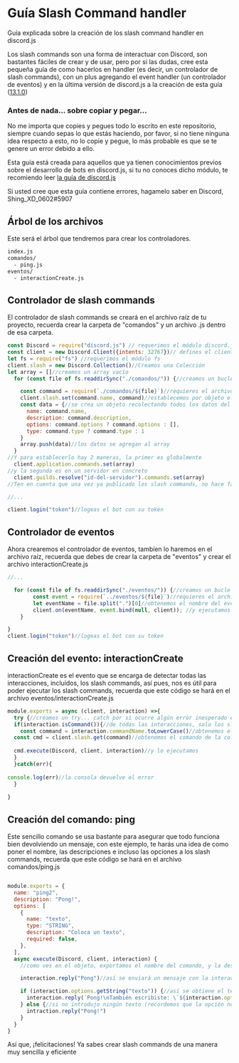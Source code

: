 # Guía Slash Command handler
Guía explicada sobre la creación de los slash command handler en discord.js

Los slash commands son una forma de interactuar con Discord, son bastantes fáciles de crear y de usar, pero por si las dudas, cree esta pequeña guía de como hacerlos en handler (es decir, un controlador de slash commands), con un plus agregando el event handler (un controlador de eventos) y en la última versión de discord.js a la creación de esta guía ([13.1.0](https://www.npmjs.com/package/discord.js/v/13.1.0))


### Antes de nada... sobre copiar y pegar...
No me importa que copies y pegues todo lo escrito en este repositorio, siempre cuando sepas lo que estás haciendo, por favor, si no tiene ninguna idea respecto a esto, no lo copie y pegue, lo más probable es que se te genere un error debido a ello.

Esta guía está creada para aquellos que ya tienen conocimientos previos sobre el desarrollo de bots en discord.js, si tu no conoces dicho módulo, te recomiendo leer [la guía de discord.js](https://discordjs.guide/#before-you-begin)

Si usted cree que esta guía contiene errores, hagamelo saber en Discord, Shing_XD_0602#5907


## Árbol de los archivos
Este será el árbol que tendremos para crear los controladores.
```bash
index.js
comandos/
  - ping.js
eventos/
  - interactionCreate.js
```
## Controlador de slash commands

El controlador de slash commands se creará en el archivo raíz de tu proyecto, recuerda crear la carpeta de "comandos" y un archivo .js dentro de esa carpeta.
```js
const Discord = require("discord.js") // requerimos el módulo discord.js, evidentemente se instala usando npm i discord.js
const client = new Discord.Client({intents: 32767})// defines el cliente con los intents necesarios
let fs = require("fs") //requerimos el módulo fs
client.slash = new Discord.Collection()//Creamos una Colección
let array = []//creamos un array vacío
  for (const file of fs.readdirSync("./comandos/")) {//creamos un bucle con la carpeta creada para los comandos

    const command = require(`./comandos/${file}`)//requieres el archivo dentro de la carpeta
    client.slash.set(command.name, command)//establecemos por objeto el nombre del comando y el archivo  
    const data = {//se crea un objeto recolectando todos los datos del comando
      name: command.name,
      description: command.description,
      options: command.options ? command.options : [],
      type: command.type ? command.type : 1
    }
    array.push(data)//los datos se agregan al array
  }
//Y para establecerlo hay 2 maneras, la primer es globalmente
  client.application.commands.set(array)
//y la segunda es en un servidor en concreto
  client.guilds.resolve("id-del-servidor").commands.set(array)
//Ten en cuenta que una vez ya publicado los slash commands, no hace falta que los publiques otra vez, puedes ocultar las líneas con comentarios si no lo necesitas.

//...

client.login("token")//logeas el bot con su token
```
## Controlador de eventos
Ahora crearemos el controlador de eventos, tambíen lo haremos en el archivo raíz, recuerda que debes de crear la carpeta de "eventos" y crear el archivo interactionCreate.js
```js
//...

  for (const file of fs.readdirSync("./eventos/")) {//creamos un bucle con la carpeta creada para los eventos
        const event = require(`../eventos/${file}`)//requieres el archivo dentro de la carpeta
        let eventName = file.split(".")[0]//obtenemos el nombre del evento sin el .js
        client.on(eventName, event.bind(null, client)); //y ejecutamos el evento
    }

}
client.login("token")//logeas el bot con su token
```

## Creación del evento: interactionCreate
interactionCreate es el evento que se encarga de detectar todas las interacciones, incluidos, los slash commands, así pues, nos es útil para poder ejecutar los slash commands, recuerda que este código se hará en el archivo eventos/interactionCreate.js

```js
module.exports = async (client, interaction) =>{
  try {//creamos un try... catch por si ocurre algún error inesperado en este evento.
  if(interaction.isCommand()){//de todas las interacciones, solo los slash commands podrán realizar el código dentro de la condición
    const command = interaction.commandName.toLowerCase()//obtenemos el nombre del slash command ejecutado y lo ponemos en minúsculas
  const cmd = client.slash.get(command)//obtenemos el comando de la colección
 
  cmd.execute(Discord, client, interaction)//y lo ejecutamos
  }
  }catch(err){
   
console.log(err)//la consola devuelve el error
  }
  
}
```

## Creación del comando: ping
Este sencillo comando se usa bastante para asegurar que todo funciona bien devolviendo un mensaje, con este ejemplo, te harás una idea de como poner el nombre, las descripciones e incluso las opciones a los slash commands, recuerda que este código se hará en el archivo comandos/ping.js

```js

module.exports = {
  name: "ping2",
  description: "Pong!",
  options: [
    {
      name: "texto",
      type: "STRING",
      description: "Coloca un texto",
      required: false,
    },
  ],
  async execute(Discord, client, interaction) {
    //como ves en el objeto, exportamos el nombre del comando, y la descripción, que se usa en el controlador de slash commands para poder publicarlos, también se agregan las opciones, un equivalente a los argumentos que usan muchos bots, y puedes elegir el tipo, poner la descripcion... si es necesario... te recomiendo leer las docs de discord.js si quieres saber mas acerca de eso: https://discord.js.org/#/docs/main/stable/class/ApplicationCommand

    interaction.reply("Pong")//así se enviará un mensaje con la interacción pero ahora vamos a usar la opción del texto para que lo tengas más claro de cómo funciona

    if (interaction.options.getString("texto")) {//así se obtiene el texto o lo que fuese dependiendo del tipo, con las interacciones
      interaction.reply(`Pong!\nTambién escribiste: \`${interaction.options.getString("texto")}\``) // enviamos el mensaje con el texto
    } else {//si no introdujo ningún texto (recordemos que la opción no es obligatoria por el required: false)
      intraction.reply("Pong!")
    }
  }
}
```

Así que, ¡felicitaciones! Ya sabes crear slash commands de una manera muy sencilla y eficiente
